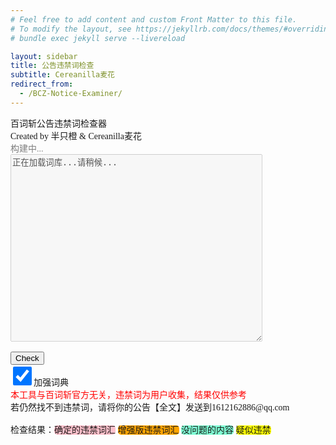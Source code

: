 ```yaml
---
# Feel free to add content and custom Front Matter to this file.
# To modify the layout, see https://jekyllrb.com/docs/themes/#overriding-theme-defaults
# bundle exec jekyll serve --livereload

layout: sidebar
title: 公告违禁词检查
subtitle: Cereanilla麦花
redirect_from:
  - /BCZ-Notice-Examiner/
---
```

<meta charset="UTF-8">
<style>
body {
  font-family: 'Apple Color Emoji', 'Segoe UI Emoji', 'Noto Color Emoji';
}
</style>
<body>
百词斩公告违禁词检查器<br>
Created by 半只橙 & Cereanilla麦花<br>
<div id="date" style="color:gray">构建中...</div>

<textarea id="notice-input" placeholder="Paste your BCZ notice here..." style="width: 80%; height: 300px;" disabled>正在加载词库...请稍候...</textarea><br>
<br>
<button id="search-btn" class="btn" onclick="check_notice()">Check</button>
<br>
<input checked type="checkbox" style="width: 30px; height: 30px;" id="enhanced-check">加强词典
<div id="matches"></div>
<div id="warn"><span style="color:red;" id="warn">本工具与百词斩官方无关，违禁词为用户收集，结果仅供参考</span><br>若仍然找不到违禁词，请将你的公告【全文】发送到1612162886@qq.com</div><br>
<div>检查结果：<span style="background-color:pink;border-radius:5px" title="根据用户提交违禁词验证得到，一般真实有效" onclick="alert(this.title)">确定的违禁词汇</span>
<span style="background-color:orange;border-radius:5px" title="收集坚果墙等等通用违禁词库，范围更广，但很可能有误报" onclick="alert(this.title)">增强版违禁词汇</span>
<span style="background-color:aquamarine;border-radius:5px" title="收集近两周通过的公告筛选得到，一般没问题" onclick="alert(this.title)">没问题的内容</span>
<span style="background-color:yellow;border-radius:5px" title="收集以前被清空过的公告，可能含有违禁词，但准确性不高" onclick="alert(this.title)">疑似违禁</span></div>
<div id="results"></div>
<!-- jszip3.7.1 -->
<script src="{{ site.baseurl }}/assets/js/jszip.min.js"></script>
<script src="{{ site.baseurl }}/assets/js/script.js"></script>
</body>
